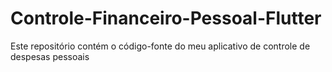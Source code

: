 # Controle-Financeiro-Pessoal-Flutter
 Este repositório contém o código-fonte do meu aplicativo de controle de despesas pessoais
